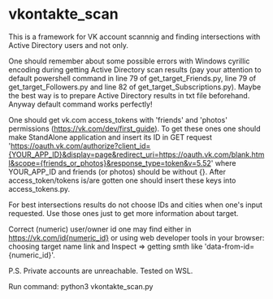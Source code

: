 # vkontakte_scan
This is a framework for VK account scannnig and finding intersections with Active Directory users and not only.

One should remember about some possible errors with Windows cyrillic encoding during getting Active Directory scan results (pay your attention to default powershell command in line 79 of get_target_Friends.py, line 79 of get_target_Followers.py and line 82 of get_target_Subscriptions.py). Maybe the best way is to prepare Active Directory results in txt file beforehand. Anyway default command works perfectly!

One should get vk.com access_tokens with 'friends' and 'photos' permissions (https://vk.com/dev/first_guide). To get these ones one should make StandAlone application and insert its ID in GET request 'https://oauth.vk.com/authorize?client_id={YOUR_APP_ID}&display=page&redirect_uri=https://oauth.vk.com/blank.html&scope={friends_or_photos}&response_type=token&v=5.52' where YOUR_APP_ID and friends (or photos) should be without {}. After access_token/tokens is/are gotten one should insert these keys into access_tokens.py.

For best intersections results do not choose IDs and cities when one's input requested. Use those ones just to get more information about target. 

Correct (numeric) user/owner id one may find either in https://vk.com/id{numeric_id} or using web developer tools in your browser: choosing target name link and Inspect => getting smth like 'data-from-id={numeric_id}'.

P.S. Private accounts are unreachable.
Tested on WSL.

Run command:
python3 vkontakte_scan.py
